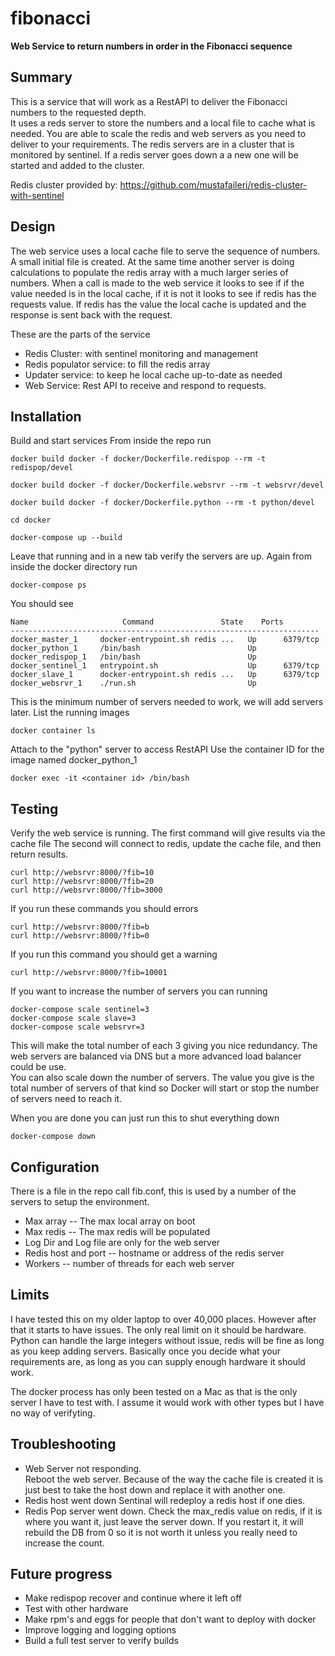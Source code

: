 # fibonacci
**Web Service to return numbers in order in the Fibonacci sequence**

## Summary
This is a service that will work as a RestAPI to deliver the Fibonacci numbers to the requested depth.  
It uses a reds server to store the numbers and a local file to cache what is needed.  You are able to scale the
redis and web servers as you need to deliver to your requirements. The redis servers are in a cluster that is monitored by sentinel.  If a redis server goes down a a new one will be started and added to the cluster.

Redis cluster provided by:
https://github.com/mustafaileri/redis-cluster-with-sentinel

## Design
The web service uses a local cache file to serve the sequence of numbers.  A small initial file is created.  At the same time another server is doing calculations to populate the redis array with a much larger series of numbers.  When a call is made to the web service it looks to see if if the value needed is in the local cache, if it is not it looks to see if redis has the requests value.  If redis has the value the local cache is updated and the response is sent back with the request.

These are the parts of the service

* Redis Cluster: with sentinel monitoring and management
* Redis populator service: to fill the redis array
* Updater service: to keep he local cache up-to-date as needed
* Web Service: Rest API to receive and respond to requests.


## Installation

Build and start services
From inside the repo run
```
docker build docker -f docker/Dockerfile.redispop --rm -t redispop/devel
```
```
docker build docker -f docker/Dockerfile.websrvr --rm -t websrvr/devel
```
```
docker build docker -f docker/Dockerfile.python --rm -t python/devel
```
```
cd docker
```
```
docker-compose up --build
```
Leave that running and in a new tab verify the servers are up.
Again from inside the docker directory run
```
docker-compose ps
```
You should see
```
Name                     Command               State    Ports  
---------------------------------------------------------------------
docker_master_1     docker-entrypoint.sh redis ...   Up      6379/tcp
docker_python_1     /bin/bash                        Up              
docker_redispop_1   /bin/bash                        Up              
docker_sentinel_1   entrypoint.sh                    Up      6379/tcp
docker_slave_1      docker-entrypoint.sh redis ...   Up      6379/tcp
docker_websrvr_1    ./run.sh                         Up  
```
This is the minimum number of servers needed to work, we will add servers later.
List the running images
```
docker container ls
```
Attach to the "python" server to access RestAPI
Use the container ID for the image named docker_python_1
```
docker exec -it <container id> /bin/bash
```
## Testing
Verify the web service is running.
The first command will give results via the cache file
The second will connect to redis, update the cache file, and then return results.
```
curl http://websrvr:8000/?fib=10
curl http://websrvr:8000/?fib=20
curl http://websrvr:8000/?fib=3000
```
If you run these commands you should errors
```
curl http://websrvr:8000/?fib=b
curl http://websrvr:8000/?fib=0
```
If you run this command you should get a warning
```
curl http://websrvr:8000/?fib=10001
```
If you want to increase the number of servers you can running
```
docker-compose scale sentinel=3
docker-compose scale slave=3
docker-compose scale websrvr=3
```
This will make the total number of each 3 giving you nice redundancy.
The web servers are balanced via DNS but a more advanced load balancer could be use.  
You can also scale down the number of servers. The value you give is the total number of servers of that kind so Docker will start or stop the number of servers need to reach it.

When you are done you can just run this to shut everything down
```
docker-compose down
```
## Configuration
There is a file in the repo call fib.conf, this is used by a number of the servers to setup the environment.

* Max array -- The max local array on boot
* Max redis  -- The max redis will be populated
* Log Dir and Log file are only for the web server
* Redis host and port  -- hostname or address of the redis server
* Workers -- number of threads for each web server

## Limits
I have tested this on my older laptop to over 40,000 places.  However after that it starts to have issues.  The only real limit on it should be hardware.  Python can handle the large integers without issue, redis will be fine as long as you keep adding servers.  Basically once you decide what your requirements are, as long as you can supply enough hardware it should work.

The docker process has only been tested on a Mac as that is the only server I have to test with.  I assume it would work with other types but I have no way of verifyting.

## Troubleshooting
* Web Server not responding.  
  Reboot the web server.  Because of the way the cache file is created it is just best to take the host down and replace it with another one.
* Redis host went down
  Sentinal will redeploy a redis host if one dies.  
* Redis Pop server went down.
  Check the max_redis value on redis, if it is where you want it, just leave the server down.  If you restart it, it will rebuild the DB from 0 so it is not worth it unless you really need to increase the count.

## Future progress
* Make redispop recover and continue where it left off
* Test with other hardware
* Make rpm's and eggs for people that don't want to deploy with docker
* Improve logging and logging options
* Build a full test server to verify builds
